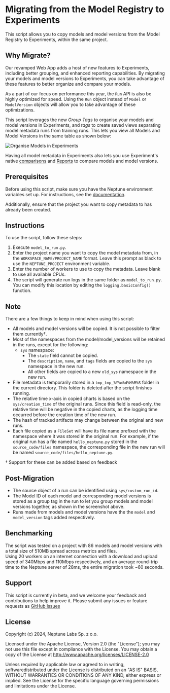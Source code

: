 # Migrating from the Model Registry to Experiments

This script allows you to copy models and model versions from the Model Registry to Experiments, within the same project.

## Why Migrate?
Our revamped Web App adds a host of new features to Experiments, including better grouping, and enhanced reporting capabilities. By migrating your models and model versions to Experiments, you can take advantage of these features to better organize and compare your models.

As a part of our focus on performance this year, the `Run` API is also be highly optimized for speed. Using the `Run` object instead of `Model` or `ModelVersion` objects will allow you to take advantage of these optimizations.

This script leverages the new *Group Tags* to organise your models and model versions in Experiments, and *tags* to create saved views separating model metadata runs from training runs. This lets you view all Models and Model Versions in the same table as shown below:

![Organise Models in Experiments](https://neptune.ai/wp-content/uploads/2024/07/MRtoRun.png)

Having all model metadata in Experiments also lets you use Experiment's native [comparisons](https://docs.neptune.ai/usage/tutorial/#compare-the-runs) and [Reports](https://docs.neptune.ai/app/reports/) to compare models and model versions.


## Prerequisites

Before using this script, make sure you have the Neptune environment variables set up. For instructions, see the [documentation](https://docs.neptune.ai/setup/setting_credentials/).

Additionally, ensure that the project you want to copy metadata to has already been created.

## Instructions

To use the script, follow these steps:

1. Execute `model_to_run.py`.
2. Enter the project name you want to copy the model metadata from, in the `WORKSPACE_NAME/PROJECT_NAME` format. Leave this prompt as black to use the `NEPTUNE_PROJECT` environment variable.
3. Enter the number of workers to use to copy the metadata. Leave blank to use all available CPUs.
4. The script will generate run logs in the same folder as `model_to_run.py`. You can modify this location by editing the `logging.basicConfig()` function.


## Note

There are a few things to keep in mind when using this script:

- All models and model versions will be copied. It is not possible to filter them currently†.
- Most of the namespaces from the model/model_versions will be retained in the runs, except for the following:
  - `sys` namespace:
    - The `state` field cannot be copied.
    - The `description`, `name`, and `tags` fields are copied to the `sys` namespace in the new run.
    - All other fields are copied to a new `old_sys` namespace in the new run.
- File metadata is temporarily stored in a `tmp_tmp_%Y%m%d%H%M%S` folder in the current directory. This folder is deleted after the script finishes running.
- The relative time x-axis in copied charts is based on the `sys/creation_time` of the original runs. Since this field is read-only, the relative time will be negative in the copied charts, as the logging time occurred before the creation time of the new run.
- The hash of tracked artifacts may change between the original and new runs.
- Each file copied as a `FileSet` will have its file name prefixed with the namespace where it was stored in the original run. For example, if the original run has a file named `hello_neptune.py` stored in the `source_code/files` namespace, the corresponding file in the new run will be named `source_code/files/hello_neptune.py`.

† Support for these can be added based on feedback

## Post-Migration
- The source object of a run can be identified using `sys/custom_run_id`.
- The Model ID of each model and corresponding model versions is stored as a group tag in the run to let you group models and model versions together, as shown in the screenshot above.
- Runs made from models and model versions have the the `model` and `model_version` tags added respectively.



## Benchmarking

The script was tested on a project with 86 models and model versions with a total size of 510MB spread across metrics and files.  
Using 20 workers on an internet connection with a download and upload speed of 340Mbps and 110Mbps respectively, and an average round-trip time to the Neptune server of 28ms, the entire migration took ~60 seconds.

## Support

This script is currently in beta, and we welcome your feedback and contributions to help improve it. Please submit any issues or feature requests as [GitHub Issues](https://github.com/neptune-ai/examples/issues)

## License

Copyright (c) 2024, Neptune Labs Sp. z o.o.

Licensed under the Apache License, Version 2.0 (the "License"); you may not use this file except in compliance with the License. You may obtain a copy of the License at http://www.apache.org/licenses/LICENSE-2.0

Unless required by applicable law or agreed to in writing, softwaredistributed under the License is distributed on an "AS IS" BASIS, WITHOUT WARRANTIES OR CONDITIONS OF ANY KIND, either express or implied.
See the License for the specific language governing permissions and limitations under the License.
